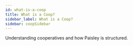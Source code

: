 ```yaml
---
id: what-is-a-coop
title: What is a Coop?
sidebar_label: What is a Coop?
sidebar: coopSidebar
---
```


Understanding cooperatives and how Paisley is structured.
